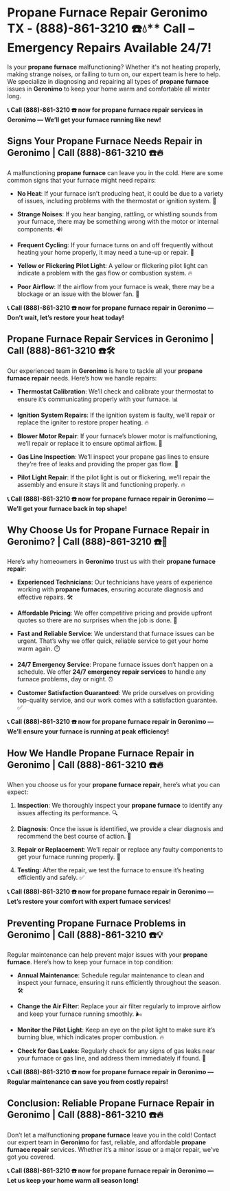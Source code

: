 # Propane Furnace Repair Geronimo TX - (888)-861-3210 ☎️💧** Call – Emergency Repairs Available 24/7!

Is your **propane furnace** malfunctioning? Whether it's not heating properly, making strange noises, or failing to turn on, our expert team is here to help. We specialize in diagnosing and repairing all types of **propane furnace** issues in **Geronimo** to keep your home warm and comfortable all winter long.

**📞 Call (888)-861-3210 ☎️ now for **propane furnace repair** services in Geronimo — We’ll get your furnace running like new!**

## **Signs Your Propane Furnace Needs Repair in Geronimo | Call (888)-861-3210 ☎️🔥**

A malfunctioning **propane furnace** can leave you in the cold. Here are some common signs that your furnace might need repairs:

- **No Heat**: If your furnace isn’t producing heat, it could be due to a variety of issues, including problems with the thermostat or ignition system. 🥶
- **Strange Noises**: If you hear banging, rattling, or whistling sounds from your furnace, there may be something wrong with the motor or internal components. 🔊
- **Frequent Cycling**: If your furnace turns on and off frequently without heating your home properly, it may need a tune-up or repair. 🔄
- **Yellow or Flickering Pilot Light**: A yellow or flickering pilot light can indicate a problem with the gas flow or combustion system. 🔥
- **Poor Airflow**: If the airflow from your furnace is weak, there may be a blockage or an issue with the blower fan. 💨

**📞 Call (888)-861-3210 ☎️ now for **propane furnace repair** in Geronimo — Don’t wait, let’s restore your heat today!**

## **Propane Furnace Repair Services in Geronimo | Call (888)-861-3210 ☎️🛠️**

Our experienced team in **Geronimo** is here to tackle all your **propane furnace repair** needs. Here’s how we handle repairs:

- **Thermostat Calibration**: We’ll check and calibrate your thermostat to ensure it’s communicating properly with your furnace. 📊
- **Ignition System Repairs**: If the ignition system is faulty, we’ll repair or replace the igniter to restore proper heating. 🔥
- **Blower Motor Repair**: If your furnace’s blower motor is malfunctioning, we’ll repair or replace it to ensure optimal airflow. 💨
- **Gas Line Inspection**: We’ll inspect your propane gas lines to ensure they’re free of leaks and providing the proper gas flow. 🔧
- **Pilot Light Repair**: If the pilot light is out or flickering, we’ll repair the assembly and ensure it stays lit and functioning properly. 🔥

**📞 Call (888)-861-3210 ☎️ now for **propane furnace repair** in Geronimo — We’ll get your furnace back in top shape!**

## **Why Choose Us for Propane Furnace Repair in Geronimo? | Call (888)-861-3210 ☎️🌟**

Here’s why homeowners in **Geronimo** trust us with their **propane furnace repair**:

- **Experienced Technicians**: Our technicians have years of experience working with **propane furnaces**, ensuring accurate diagnosis and effective repairs. 🛠️
- **Affordable Pricing**: We offer competitive pricing and provide upfront quotes so there are no surprises when the job is done. 💸
- **Fast and Reliable Service**: We understand that furnace issues can be urgent. That’s why we offer quick, reliable service to get your home warm again. ⏱️
- **24/7 Emergency Service**: Propane furnace issues don’t happen on a schedule. We offer **24/7 emergency repair services** to handle any furnace problems, day or night. ⏰
- **Customer Satisfaction Guaranteed**: We pride ourselves on providing top-quality service, and our work comes with a satisfaction guarantee. ✅

**📞 Call (888)-861-3210 ☎️ now for **propane furnace repair** in Geronimo — We’ll ensure your furnace is running at peak efficiency!**

## **How We Handle Propane Furnace Repair in Geronimo | Call (888)-861-3210 ☎️🔥**

When you choose us for your **propane furnace repair**, here’s what you can expect:

1. **Inspection**: We thoroughly inspect your **propane furnace** to identify any issues affecting its performance. 🔍
2. **Diagnosis**: Once the issue is identified, we provide a clear diagnosis and recommend the best course of action. 📝
3. **Repair or Replacement**: We’ll repair or replace any faulty components to get your furnace running properly. 🔧
4. **Testing**: After the repair, we test the furnace to ensure it’s heating efficiently and safely. ✅

**📞 Call (888)-861-3210 ☎️ now for **propane furnace repair** in Geronimo — Let’s restore your comfort with expert furnace services!**

## **Preventing Propane Furnace Problems in Geronimo | Call (888)-861-3210 ☎️💡**

Regular maintenance can help prevent major issues with your **propane furnace**. Here’s how to keep your furnace in top condition:

- **Annual Maintenance**: Schedule regular maintenance to clean and inspect your furnace, ensuring it runs efficiently throughout the season. 🛠️
- **Change the Air Filter**: Replace your air filter regularly to improve airflow and keep your furnace running smoothly. 🌬️
- **Monitor the Pilot Light**: Keep an eye on the pilot light to make sure it’s burning blue, which indicates proper combustion. 🔥
- **Check for Gas Leaks**: Regularly check for any signs of gas leaks near your furnace or gas line, and address them immediately if found. 💨

**📞 Call (888)-861-3210 ☎️ now for **propane furnace repair** in Geronimo — Regular maintenance can save you from costly repairs!**

## **Conclusion: Reliable Propane Furnace Repair in Geronimo | Call (888)-861-3210 ☎️🔥**

Don’t let a malfunctioning **propane furnace** leave you in the cold! Contact our expert team in **Geronimo** for fast, reliable, and affordable **propane furnace repair** services. Whether it’s a minor issue or a major repair, we’ve got you covered.

**📞 Call (888)-861-3210 ☎️ now for **propane furnace repair** in Geronimo — Let us keep your home warm all season long!**
